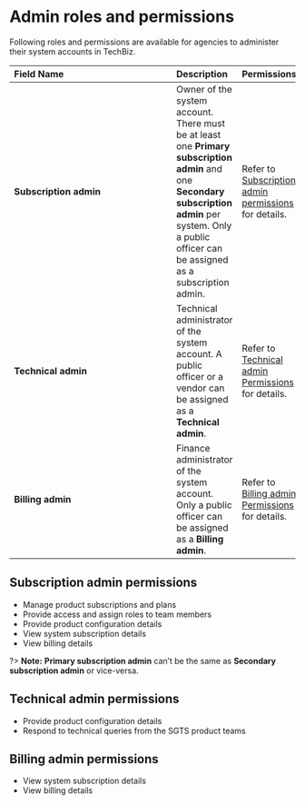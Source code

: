 # Admin roles and permissions

Following roles and permissions are available for agencies to administer their system accounts in TechBiz.

| <div style="width:270px">Field Name</div>  | Description | Permissions
| :------------------------------------------ |:-------------|----
| **Subscription admin** | Owner of the system account. There must be at least one **Primary subscription admin** and one **Secondary subscription admin** per system. Only a public officer can be assigned as a subscription admin.| Refer to [Subscription admin permissions](#subscription-admin-permissions) for details.
| **Technical admin** | Technical administrator of the system account. A public officer or a vendor can be assigned as a **Technical admin**. | Refer to [Technical admin Permissions](#technical-admin-permissions) for details.
| **Billing admin** | Finance administrator of the system account. Only a public officer can be assigned as a **Billing admin**.| Refer to [Billing admin Permissions](#billing-admin-permissions) for details.

## Subscription admin permissions

- Manage product subscriptions and plans
- Provide access and assign roles to team members
- Provide product configuration details
- View system subscription details
- View billing details

?> **Note:** **Primary subscription admin** can’t be the same as **Secondary subscription admin** or vice-versa.

## Technical admin permissions

- Provide product configuration details
- Respond to technical queries from the SGTS product teams

## Billing admin permissions

- View system subscription details
- View billing details
